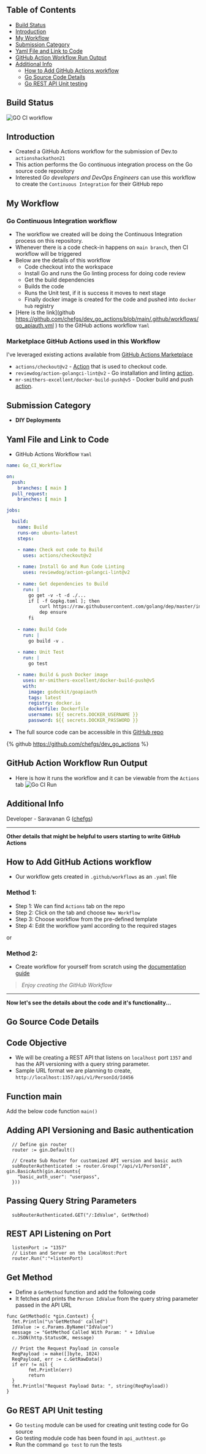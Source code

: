 ## Table of Contents
- [Build Status](#build-status)
- [Introduction](#introduction)
- [My Workflow](#my-workflow)
- [Submission Category](#submission-category)
- [Yaml File and Link to Code](#yaml-file-and-link-to-code)
- [GitHub Action Workflow Run Output](#github-action-workflow-run-output)
- [Additional Info](#additional-info)
  - [How to Add GitHub Actions workflow](#how-to-add-github-actions-workflow)
  - [Go Source Code Details](#go-source-code-details)
  - [Go REST API Unit testing](#go-rest-api-unit-testing)

## Build Status
![GO CI workflow](https://github.com/chefgs/dev_go_actions/actions/workflows/go_apiauth.yml/badge.svg)

## Introduction
- Created a GitHub Actions workflow for the submission of Dev.to  `actionshackathon21` 
- This action performs the Go continuous integration process on the Go source code repository
- Interested *Go developers and DevOps Engineers* can use this workflow to create the `Continuous Integration` for their GitHub repo

## My Workflow
### Go Continuous Integration workflow
- The workflow we created will be doing the Continuous Integration process on this repository.
- Whenever there is a code check-in happens on `main branch`, then CI workflow will be triggered
- Below are the details of this workflow
  - Code checkout into the workspace
  - Install Go and runs the Go linting process for doing code review
  - Get the build dependencies
  - Builds the code
  - Runs the Unit test, if it is success it moves to next stage
  - Finally docker image is created for the code and pushed into `docker hub` registry 
- [Here is the link](github https://github.com/chefgs/dev_go_actions/blob/main/.github/workflows/go_apiauth.yml ) to the GitHub actions workflow `Yaml`

### Marketplace GitHub Actions used in this Workflow 
I've leveraged existing actions available from [GitHub Actions Marketplace](https://github.com/marketplace?type=actions)
- `actions/checkout@v2` - [Action](https://github.com/marketplace/actions/checkout) that is used to checkout code. 
- `reviewdog/action-golangci-lint@v2` - Go installation and linting [action](https://github.com/marketplace/actions/run-golangci-lint-with-reviewdog).
- `mr-smithers-excellent/docker-build-push@v5` - Docker build and push [action](https://github.com/marketplace/actions/docker-build-push-action).

## Submission Category 
- **DIY Deployments** 

## Yaml File and Link to Code
- GitHub Actions Workflow `Yaml`
```yaml
name: Go_CI_Workflow

on:
  push:
    branches: [ main ]
  pull_request:
    branches: [ main ]

jobs:

  build:
    name: Build
    runs-on: ubuntu-latest
    steps:

    - name: Check out code to Build
      uses: actions/checkout@v2
      
    - name: Install Go and Run Code Linting
      uses: reviewdog/action-golangci-lint@v2
      
    - name: Get dependencies to Build
      run: |
        go get -v -t -d ./...
        if [ -f Gopkg.toml ]; then
            curl https://raw.githubusercontent.com/golang/dep/master/install.sh | sh
            dep ensure
        fi
      
    - name: Build Code
      run: |
        go build -v .
        
    - name: Unit Test
      run: |
        go test

    - name: Build & push Docker image
      uses: mr-smithers-excellent/docker-build-push@v5
      with:
        image: gsdockit/goapiauth
        tags: latest
        registry: docker.io
        dockerfile: Dockerfile
        username: ${{ secrets.DOCKER_USERNAME }}
        password: ${{ secrets.DOCKER_PASSWORD }}

```

- The full source code can be accessible in this [GitHub repo](https://github.com/chefgs/dev_go_actions)

{% github https://github.com/chefgs/dev_go_actions %}

## GitHub Action Workflow Run Output
- Here is how it runs the workflow and it can be viewable from the `Actions` tab
![Go CI Run](https://github.com/chefgs/repo_images/blob/master/GO_CI_workflowRun.png?raw=true)

## Additional Info
Developer - Saravanan G ([chefgs](https://github.com/chefgs))
___
**Other details that might be helpful to users starting to write GitHub Actions**

## How to Add GitHub Actions workflow
- Our workflow gets created in `.github/workflows` as an `.yaml` file

### Method 1:
- Step 1: We can find `Actions` tab on the repo
- Step 2: Click on the tab and choose `New Workflow`
- Step 3: Choose workflow from the pre-defined template
- Step 4: Edit the workflow yaml according to the required stages 

or 

### Method 2:
- Create workflow for yourself from scratch using the [documentation guide](https://docs.github.com/en/actions/quickstart#introduction)

> *Enjoy creating the GitHub Workflow*  

---

**Now let's see the details about the code and it's functionality...**
## Go Source Code Details

## Code Objective
- We will be creating a REST API that listens on `localhost` port `1357` and has the API versioning with a query string parameter.
- Sample URL format we are planning to create, `http://localhost:1357/api/v1/PersonId/Id456`

## Function main
Add the below code function `main()`

## Adding API Versioning and Basic authentication
```
  // Define gin router
  router := gin.Default()

  // Create Sub Router for customized API version and basic auth
  subRouterAuthenticated := router.Group("/api/v1/PersonId", gin.BasicAuth(gin.Accounts{
    "basic_auth_user": "userpass",
  }))
```

## Passing Query String Parameters
```
  subRouterAuthenticated.GET("/:IdValue", GetMethod)
```
## REST API Listening on Port
```
  listenPort := "1357"
  // Listen and Server on the LocalHost:Port
  router.Run(":"+listenPort)
```

## Get Method
- Define a `GetMethod` function and add the following code 
- It fetches and prints the `Person IdValue` from the query string parameter passed in the API URL
```
func GetMethod(c *gin.Context) {
  fmt.Println("\n'GetMethod' called")
  IdValue := c.Params.ByName("IdValue")
  message := "GetMethod Called With Param: " + IdValue
  c.JSON(http.StatusOK, message)

  // Print the Request Payload in console
  ReqPayload := make([]byte, 1024)
  ReqPayload, err := c.GetRawData()
  if err != nil {
        fmt.Println(err)
        return
  }
  fmt.Println("Request Payload Data: ", string(ReqPayload))
}
```

## Go REST API Unit testing
- Go `testing` module can be used for creating unit testing code for Go source
- Go testing module code has been found in `api_authtest.go`
- Run the command `go test` to run the tests

